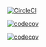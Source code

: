 [![CircleCI](https://dl.circleci.com/status-badge/img/gh/Fruit-of-Binary-Tree/Public-Peer-Review/tree/main.svg?style=svg)](https://dl.circleci.com/status-badge/redirect/gh/Fruit-of-Binary-Tree/Public-Peer-Review/tree/main)

[![codecov](https://codecov.io/gh/Purple-Iverson/QBMS-Flutter/branch/fixing_ci_error/graph/badge.svg?token=APYUDFXE55)](https://codecov.io/gh/Purple-Iverson/QBMS-Flutter)

[![codecov](https://codecov.io/gh/Purple-Iverson/QBMS-Flutter/branch/master/graph/badge.svg?token=APYUDFXE55)](https://codecov.io/gh/Purple-Iverson/QBMS-Flutter)





